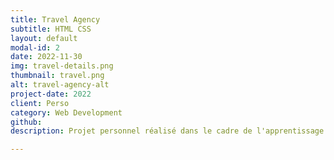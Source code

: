```yaml
---
title: Travel Agency
subtitle: HTML CSS
layout: default
modal-id: 2
date: 2022-11-30
img: travel-details.png
thumbnail: travel.png
alt: travel-agency-alt
project-date: 2022
client: Perso
category: Web Development
github: 
description: Projet personnel réalisé dans le cadre de l'apprentissage du langage HTML et CSS. Une autre version sera faite pour inclure le Javascript.

---
```

